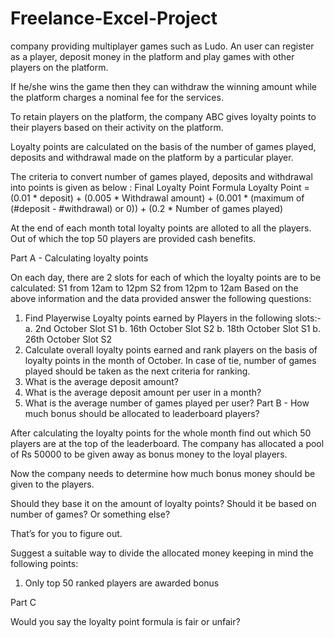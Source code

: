 # Freelance-Excel-Project
company providing multiplayer games such as Ludo. An user can register as a player, 
deposit money in the platform and play games with other players on the platform. 

If he/she wins the game then they can withdraw the winning amount while the platform charges a nominal fee for the services.
 
To retain players on the platform, the company ABC gives loyalty points to their players based on their activity on the platform.
 
Loyalty points are calculated on the basis of the number of games played, deposits and withdrawal made on the platform by a particular player.
 
The criteria to convert number of games played, deposits and withdrawal into points is given as below :
Final Loyalty Point Formula
Loyalty Point = (0.01 * deposit) + (0.005 * Withdrawal amount) + (0.001 * (maximum of (#deposit - #withdrawal) or 0)) + (0.2 * Number of games played)

At the end of each month total loyalty points are alloted to all the players. Out of which the top 50 players are provided cash benefits.

Part A - Calculating loyalty points

On each day, there are 2 slots for each of which the loyalty points are to be calculated:
S1 from 12am to 12pm 
S2 from 12pm to 12am
Based on the above information and the data provided answer the following questions:
1. Find Playerwise Loyalty points earned by Players in the following slots:-
    a. 2nd October Slot S1
    b. 16th October Slot S2
    b. 18th October Slot S1
    b. 26th October Slot S2
2. Calculate overall loyalty points earned and rank players on the basis of loyalty points in the month of October. 
     In case of tie, number of games played should be taken as the next criteria for ranking.
3. What is the average deposit amount?
4. What is the average deposit amount per user in a month?
5. What is the average number of games played per user?
Part B - How much bonus should be allocated to leaderboard players?

After calculating the loyalty points for the whole month find out which 50 players are at the top of the leaderboard. The company has allocated a pool of Rs 50000 to be given away as bonus money to the loyal players.

Now the company needs to determine how much bonus money should be given to the players.

Should they base it on the amount of loyalty points? Should it be based on number of games? Or something else?

That’s for you to figure out.

Suggest a suitable way to divide the allocated money keeping in mind the following points:
1. Only top 50 ranked players are awarded bonus



Part C

Would you say the loyalty point formula is fair or unfair?

